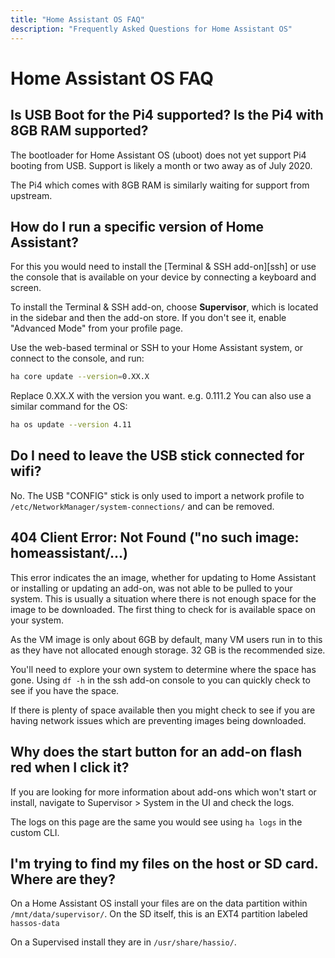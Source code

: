 ```yaml
---
title: "Home Assistant OS FAQ"
description: "Frequently Asked Questions for Home Assistant OS"
---
```


# Home Assistant OS FAQ

## Is USB Boot for the Pi4 supported? Is the Pi4 with 8GB RAM supported?

The bootloader for Home Assistant OS (uboot) does not yet support Pi4 booting from USB. Support is likely a month or two away as of July 2020.

The Pi4 which comes with 8GB RAM is similarly waiting for support from upstream.


## How do I run a specific version of Home Assistant?
   
For this you would need to install the [Terminal & SSH add-on][ssh] or use the console
that is available on your device by connecting a keyboard and screen.

To install the Terminal & SSH add-on, choose **Supervisor**, which is located in the sidebar and then the add-on store. If you don't see it, enable "Advanced Mode" from your profile page.

Use the web-based terminal or SSH to your Home Assistant system, or connect to the console, and run:

```bash
ha core update --version=0.XX.X
```
Replace 0.XX.X with the version you want. e.g. 0.111.2
You can also use a similar command for the OS:

```bash
ha os update --version 4.11
```

## Do I need to leave the USB stick connected for wifi?
 
No. The USB "CONFIG" stick is only used to import a network profile to `/etc/NetworkManager/system-connections/` and can be removed.

## 404 Client Error: Not Found ("no such image: homeassistant/...)

This error indicates the an image, whether for updating to Home Assistant or installing or updating an add-on, was not able to be pulled to your system. This is usually a situation where there is not enough space for the image to be downloaded. The first thing to check for is available space on your system.

As the VM image is only about 6GB by default, many VM users run in to this as they have not allocated enough storage. 32 GB is the recommended size.

You'll need to explore your own system to determine where the space has gone.
Using `df -h` in the ssh add-on console to you can quickly check to see if you have the space.

If there is plenty of space available then you might check to see if you are having network issues which are preventing images being downloaded.

## Why does the start button for an add-on flash red when I click it?

If you are looking for more information about add-ons which won't start or install, navigate to Supervisor > System in the UI and check the logs.

The logs on this page are the same you would see using `ha logs` in the custom CLI.

## I'm trying to find my files on the host or SD card. Where are they?
 
On a Home Assistant OS install your files are on the data partition within `/mnt/data/supervisor/`.
On the SD itself, this is an EXT4 partition labeled `hassos-data`

On a Supervised install they are in `/usr/share/hassio/`.
